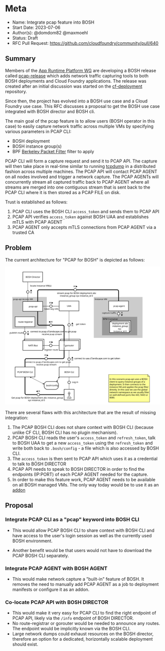 # Meta
[meta]: #meta
- Name: Integrate pcap feature into BOSH
- Start Date: 2023-07-06
- Author(s): @domdom82 @maxmoehl
- Status: Draft
- RFC Pull Request: https://github.com/cloudfoundry/community/pull/640


## Summary

Members of the [App Runtime Platform WG](https://github.com/cloudfoundry/community/blob/main/toc/working-groups/app-runtime-platform.md) are developing a BOSH release called [pcap-release](https://github.com/cloudfoundry/pcap-release) which adds network traffic capturing tools to both BOSH deployments and Cloud Foundry applications.
The release was created after an initial discussion was started on the [cf-deployment](https://github.com/cloudfoundry/cf-deployment/issues/980) repository.

Since then, the project has evolved into a BOSH use case and a Cloud Foundry use case. This RFC discusses a proposal to get the BOSH use case integrated with BOSH director and BOSH cli.

The main goal of the pcap feature is to allow users (BOSH operator in this case) to easily capture network traffic across multiple VMs by specifying various parameters in PCAP CLI:
- BOSH deployment
- BOSH instance group(s)
- BPF [Berkeley Packet Filter](https://www.tcpdump.org/manpages/pcap-filter.7.html) filter to apply

PCAP CLI will form a capture request and send it to PCAP API. The capture will then take place in real-time similar to running [tcpdump](https://www.tcpdump.org/manpages/tcpdump.1.html) in a distributed fashion across multiple machines. The PCAP API will contact PCAP AGENT on all nodes involved and trigger a network capture. The PCAP AGENTs will concurrently stream all captured traffic back to PCAP AGENT where all streams are merged into one contiguous stream that is sent back to the PCAP CLI where it is then stored as a PCAP FILE on disk.

Trust is established as follows:
1. PCAP CLI uses the BOSH CLI `access_token` and sends them to PCAP API
2. PCAP API verifies `access_token` against BOSH UAA and establishes mTLS with PCAP AGENT
3. PCAP AGENT only accepts mTLS connections from PCAP AGENT via a trusted CA

## Problem

The current architecture for "PCAP for BOSH" is depicted as follows:

![PCAP BOSH Architecture](rfc-draft-pcap-bosh/tcpdump-for-bosh.svg)


There are several flaws with this architecture that are the result of missing integration:
1. The PCAP BOSH CLI does not share context with BOSH CLI (because unlike CF CLI, BOSH CLI has no plugin mechanism).
2. PCAP BOSH CLI reads the user's `access_token` and `refresh_token`, talk to BOSH UAA to get a new `access_token` using the `refresh_token` and write both back to `.bosh/config` - a file which is also accessed by BOSH CLI.
3. The `access_token` is then sent to PCAP API which uses it as a credential to talk to BOSH DIRECTOR
4. PCAP API needs to speak to BOSH DIRECTOR in order to find the endpoints (IP:PORT) of each PCAP AGENT needed for the capture.
5. In order to make this feature work, PCAP AGENT needs to be available on all BOSH managed VMs. The only way today would be to use it as an [addon](https://bosh.io/docs/runtime-config/#addons)

## Proposal

### Integrate PCAP CLI as a "pcap" keyword into BOSH CLI

- This would allow PCAP BOSH CLI to share context with BOSH CLI and have access to the user's login session as well as the currently used BOSH environment.

- Another benefit would be that users would not have to download the PCAP BOSH CLI separately. 

### Integrate PCAP AGENT with BOSH AGENT

- This would make network capture a "built-in" feature of BOSH. It removes the need to manually add PCAP AGENT as a job to deployment manifests or configure it as an addon.

### Co-locate PCAP API with BOSH DIRECTOR

- This would make it very easy for PCAP CLI to find the right endpoint of PCAP API, likely via the `/info` endpoint of BOSH DIRECTOR.
- No route-registrar or gorouter would be needed to announce any routes. The endpoint would be implicitly known via the BOSH CLI.
- Large network dumps could exhaust resources on the BOSH director, therefore an option for a dedicated, horizontally scalable deployment should exist.
